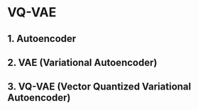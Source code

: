 # VQ-VAE

## 1. Autoencoder 

## 2. VAE (Variational Autoencoder)

## 3. VQ-VAE (Vector Quantized Variational Autoencoder)
